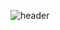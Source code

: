 ![header](https://capsule-render.vercel.app/api?type=transparent&color=auto&height=300&section=header&text=eukkcha's%20Github&fontSize=50)
